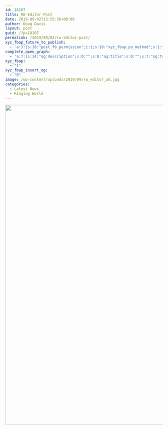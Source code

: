 ```yaml
---
id: 18107
title: RW Editor Post
date: 2019-09-02T13:55:56+00:00
author: Doug Davis
layout: post
guid: /?p=18107
permalink: /2019/09/02/rw-editor-post/
xyz_fbap_future_to_publish:
  - 'a:3:{s:18:"post_fb_permission";i:1;s:18:"xyz_fbap_po_method";s:1:"2";s:16:"xyz_fbap_message";s:62:"News item added to the CCCBR website: {POST_TITLE} {PERMALINK}";}'
complete_open_graph:
  - 'a:7:{s:14:"og:description";s:0:"";s:8:"og:title";s:0:"";s:7:"og:type";s:0:"";s:12:"twitter:card";s:7:"summary";s:15:"twitter:creator";s:0:"";s:19:"twitter:description";s:0:"";s:8:"og:image";s:5:"18109";}'
xyz_fbap:
  - "1"
xyz_fbap_insert_og:
  - "0"
image: /wp-content/uploads/2019/09/rw_editor_ad.jpg
categories:
  - Latest News
  - Ringing World
---
```

[<img loading="lazy" class="alignnone size-large wp-image-18109" src="https://cccbr.org.uk/wp-content/uploads/2019/09/rw_editor_ad-776x1024.jpg" alt="" width="776" height="1024" srcset="https://cccbr.org.uk/wp-content/uploads/2019/09/rw_editor_ad-776x1024.jpg 776w, https://cccbr.org.uk/wp-content/uploads/2019/09/rw_editor_ad-227x300.jpg 227w, https://cccbr.org.uk/wp-content/uploads/2019/09/rw_editor_ad-768x1014.jpg 768w, https://cccbr.org.uk/wp-content/uploads/2019/09/rw_editor_ad-909x1200.jpg 909w, https://cccbr.org.uk/wp-content/uploads/2019/09/rw_editor_ad-300x396.jpg 300w, https://cccbr.org.uk/wp-content/uploads/2019/09/rw_editor_ad-600x792.jpg 600w, https://cccbr.org.uk/wp-content/uploads/2019/09/rw_editor_ad.jpg 1183w" sizes="(max-width: 776px) 100vw, 776px" />](https://cccbr.org.uk/wp-content/uploads/2019/09/rw_editor_ad.jpg)
